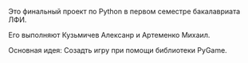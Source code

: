 Это финальный проект по Python в первом семестре бакалавриата ЛФИ.

Его выполняют Кузьмичев Алексанр и Артеменко Михаил.

Основная идея: 
Созадть игру при помощи библиотеки PyGame.

